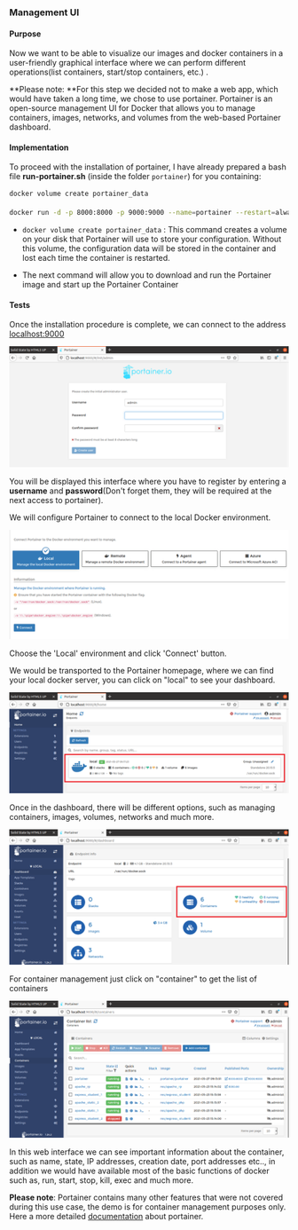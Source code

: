 ### Management UI

#### Purpose

Now we want to be able to visualize our images and docker containers in a user-friendly graphical interface where we can perform different operations(list containers, start/stop containers, etc.) .

**Please note: **For this step we decided not to make a web app, which would have taken a long time, we chose to use portainer. Portainer is an open-source management UI for Docker that  allows you to manage containers, images, networks, and volumes from the web-based Portainer dashboard.

#### Implementation

To proceed with the installation of portainer, I have already prepared a bash file **run-portainer.sh** (inside the folder `portainer`) for you containing:

```sh
docker volume create portainer_data

docker run -d -p 8000:8000 -p 9000:9000 --name=portainer --restart=always -v /var/run/docker.sock:/var/run/docker.sock -v portainer_data:/data portainer/portainer

```

* `docker volume create portainer_data` : This command creates a volume on your disk that  Portainer will use to store your configuration. Without this volume, the configuration data will be stored in the container and lost each time the container is restarted.

* The next command will allow you to download and run the Portainer image and start up the Portainer Container

#### Tests

Once the installation procedure is complete, we can connect to the address [localhost:9000](http://localhost:9000/)

![managementUI_1](./media/managementUI_1.png)

You will be displayed this interface where you have to register by entering a **username** and **password**(Don't forget them, they will be required at the next access to portainer).

We will configure Portainer to connect to the local Docker environment.

![managementUI_2](./media/managementUI_2.PNG)

Choose the 'Local' environment and click 'Connect' button.

We would be transported to the Portainer homepage, where we can find your local docker server, you can click on "local" to see your dashboard.

![managementUI_3](./media/managementUI_3.PNG)

Once in the dashboard, there will be different options, such as managing containers, images, volumes, networks and much more.

![managementUI_4](./media/managementUI_4.PNG)

For container management just click on "container" to get the list of containers

![managementUI_5](./media/managementUI_5.PNG)

In this web interface we can see important information about the container, such as name, state, IP addresses, creation date,  port addresses etc.., in addition we would have available most of the basic functions of docker such as, run, start, stop, kill, exec and much more.

**Please note**: Portainer contains many other features that were not covered during this use case, the demo is for container management purposes only. Here a more detailed [documentation](https://documentation.portainer.io/) about portainer.

